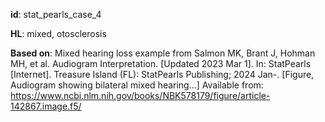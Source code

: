 __id__: stat_pearls_case_4

__HL__: mixed, otosclerosis

__Based on__: Mixed hearing loss example from Salmon MK, Brant J, Hohman MH, et al. Audiogram Interpretation. [Updated 2023 Mar 1]. In: StatPearls [Internet]. Treasure Island (FL): StatPearls Publishing; 2024 Jan-. [Figure, Audiogram showing bilateral mixed hearing...] Available from: https://www.ncbi.nlm.nih.gov/books/NBK578179/figure/article-142867.image.f5/
